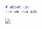 ```markdown

# about us:
--> we run ads

```
<img src="https://raw.githubusercontent.com/yvsvfavgvstvs/yvsvfavgvstvs.github.io/gh-pages/POTA%20Logo%20white%20on%20black.png" style="max-width: 100px">
